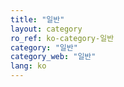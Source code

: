 ```yaml
---
title: "일반"
layout: category
ro_ref: ko-category-일반
category: "일반"
category_web: "일반"
lang: ko
---
```

